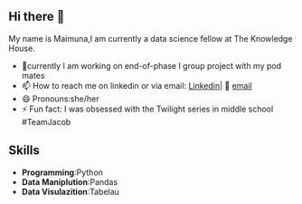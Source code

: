 ## Hi there 👋

My name is Maimuna,I am currently a data science fellow at The Knowledge House. 

- 🔭currently I am working on end-of-phase I group project with my pod mates
- 📫 How to reach me on linkedin or via email: [Linkedin](https://www.linkedin.com/in/maimuna-bawa/)|  📧 [email](mailto:maimunahamidubawa@gmail.com)
- 😄 Pronouns:she/her
- ⚡ Fun fact: I was obsessed with the Twilight series in middle school #TeamJacob
  
 
## Skills 
-  **Programming**:Python
- **Data Maniplution**:Pandas
- **Data Visulazition**:Tabelau
